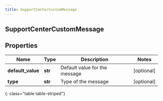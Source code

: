 ```yaml
---
title: SupportCenterCustomMessage
---
```

## SupportCenterCustomMessage

## Properties

|Name | Type | Description | Notes|
|------------ | ------------- | ------------- | -------------|
| **default_value** | **str** | Default value for the message | [optional] |
| **type** | **str** | Type of the message | [optional] |
{: class="table table-striped"}


